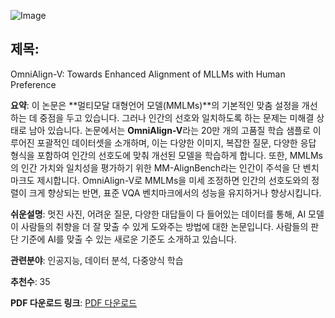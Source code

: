 ![Image](https://cdn-thumbnails.huggingface.co/social-thumbnails/papers/2502.18411.png)

## 제목:
OmniAlign-V: Towards Enhanced Alignment of MLLMs with Human Preference

**요약**:
이 논문은 **멀티모달 대형언어 모델(MMLMs)**의 기본적인 맞춤 설정을 개선하는 데 중점을 두고 있습니다. 그러나 인간의 선호와 일치하도록 하는 문제는 미해결 상태로 남아 있습니다. 논문에서는 **OmniAlign-V**라는 20만 개의 고품질 학습 샘플로 이루어진 포괄적인 데이터셋을 소개하며, 이는 다양한 이미지, 복잡한 질문, 다양한 응답 형식을 포함하여 인간의 선호도에 맞춰 개선된 모델을 학습하게 합니다. 또한, MMLMs의 인간 가치와 일치성을 평가하기 위한 MM-AlignBench라는 인간이 주석을 단 벤치마크도 제시합니다. OmniAlign-V로 MMLMs을 미세 조정하면 인간의 선호도와의 정렬이 크게 향상되는 반면, 표준 VQA 벤치마크에서의 성능을 유지하거나 향상시킵니다.

**쉬운설명**:
멋진 사진, 어려운 질문, 다양한 대답들이 다 들어있는 데이터를 통해, AI 모델이 사람들의 취향을 더 잘 맞출 수 있게 도와주는 방법에 대한 논문입니다. 사람들의 판단 기준에 AI를 맞출 수 있는 새로운 기준도 소개하고 있습니다.

**관련분야**:
인공지능, 데이터 분석, 다중양식 학습

**추천수**:
35

**PDF 다운로드 링크**: [PDF 다운로드](https://arxiv.org/pdf/2502.18411)
